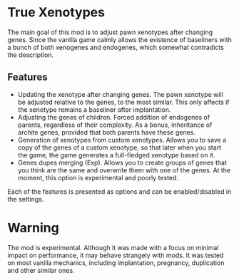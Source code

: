 # True Xenotypes
 
The main goal of this mod is to adjust pawn xenotypes after changing genes. Since the vanilla game calmly allows the existence of baseliners with a bunch of both xenogenes and endogenes, which somewhat contradicts the description.

## Features
- Updating the xenotype after changing genes. The pawn xenotype will be adjusted relative to the genes, to the most similar. This only affects if the xenotype remains a baseliner after implantation.
- Adjusting the genes of children. Forced addition of endogenes of parents, regardless of their complexity. As a bonus, inheritance of archite genes, provided that both parents have these genes.
- Generation of xenotypes from custom xenotypes. Allows you to save a copy of the genes of a custom xenotype, so that later when you start the game, the game generates a full-fledged xenotype based on it.
- Genes dupes merging (Exp). Allows you to create groups of genes that you think are the same and overwrite them with one of the genes. At the moment, this option is experimental and poorly tested.

Each of the features is presented as options and can be enabled/disabled in the settings.

# Warning
The mod is experimental. Although it was made with a focus on minimal impact on performance, it may behave strangely with mods. It was tested on most vanilla mechanics, including implantation, pregnancy, duplication and other similar ones.